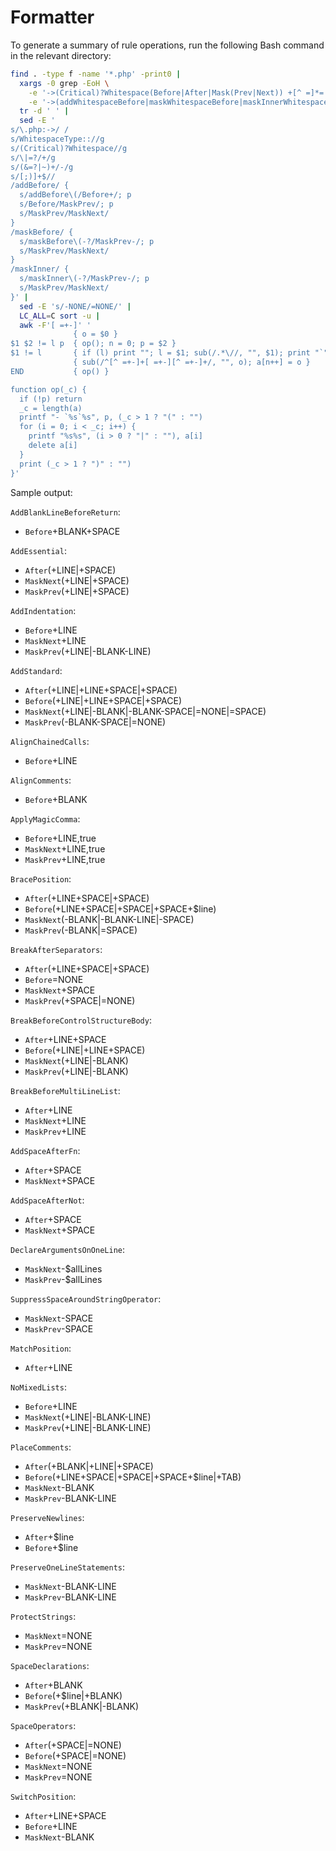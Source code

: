 # Formatter

To generate a summary of rule operations, run the following Bash command in the
relevant directory:

```bash
find . -type f -name '*.php' -print0 |
  xargs -0 grep -EoH \
    -e '->(Critical)?Whitespace(Before|After|Mask(Prev|Next)) +[^ =]*= +.*' \
    -e '->(addWhitespaceBefore|maskWhitespaceBefore|maskInnerWhitespace)\([^)]*\)' |
  tr -d ' ' |
  sed -E '
s/\.php:->/ /
s/WhitespaceType:://g
s/(Critical)?Whitespace//g
s/\|=?/+/g
s/(&=?|~)+/-/g
s/[;)]+$//
/addBefore/ {
  s/addBefore\(/Before+/; p
  s/Before/MaskPrev/; p
  s/MaskPrev/MaskNext/
}
/maskBefore/ {
  s/maskBefore\(-?/MaskPrev-/; p
  s/MaskPrev/MaskNext/
}
/maskInner/ {
  s/maskInner\(-?/MaskPrev-/; p
  s/MaskPrev/MaskNext/
}' |
  sed -E 's/-NONE/=NONE/' |
  LC_ALL=C sort -u |
  awk -F'[ =+-]' '
              { o = $0 }
$1 $2 != l p  { op(); n = 0; p = $2 }
$1 != l       { if (l) print ""; l = $1; sub(/.*\//, "", $1); print "`" $1 "`:" }
              { sub(/^[^ =+-]+[ =+-][^ =+-]+/, "", o); a[n++] = o }
END           { op() }

function op(_c) {
  if (!p) return
  _c = length(a)
  printf "- `%s`%s", p, (_c > 1 ? "(" : "")
  for (i = 0; i < _c; i++) {
    printf "%s%s", (i > 0 ? "|" : ""), a[i]
    delete a[i]
  }
  print (_c > 1 ? ")" : "")
}'
```

Sample output:

`AddBlankLineBeforeReturn`:
- `Before`+BLANK+SPACE

`AddEssential`:
- `After`(+LINE|+SPACE)
- `MaskNext`(+LINE|+SPACE)
- `MaskPrev`(+LINE|+SPACE)

`AddIndentation`:
- `Before`+LINE
- `MaskNext`+LINE
- `MaskPrev`(+LINE|-BLANK-LINE)

`AddStandard`:
- `After`(+LINE|+LINE+SPACE|+SPACE)
- `Before`(+LINE|+LINE+SPACE|+SPACE)
- `MaskNext`(+LINE|-BLANK|-BLANK-SPACE|=NONE|=SPACE)
- `MaskPrev`(-BLANK-SPACE|=NONE)

`AlignChainedCalls`:
- `Before`+LINE

`AlignComments`:
- `Before`+BLANK

`ApplyMagicComma`:
- `Before`+LINE,true
- `MaskNext`+LINE,true
- `MaskPrev`+LINE,true

`BracePosition`:
- `After`(+LINE+SPACE|+SPACE)
- `Before`(+LINE+SPACE|+SPACE|+SPACE+$line)
- `MaskNext`(-BLANK|-BLANK-LINE|-SPACE)
- `MaskPrev`(-BLANK|=SPACE)

`BreakAfterSeparators`:
- `After`(+LINE+SPACE|+SPACE)
- `Before`=NONE
- `MaskNext`+SPACE
- `MaskPrev`(+SPACE|=NONE)

`BreakBeforeControlStructureBody`:
- `After`+LINE+SPACE
- `Before`(+LINE|+LINE+SPACE)
- `MaskNext`(+LINE|-BLANK)
- `MaskPrev`(+LINE|-BLANK)

`BreakBeforeMultiLineList`:
- `After`+LINE
- `MaskNext`+LINE
- `MaskPrev`+LINE

`AddSpaceAfterFn`:
- `After`+SPACE
- `MaskNext`+SPACE

`AddSpaceAfterNot`:
- `After`+SPACE
- `MaskNext`+SPACE

`DeclareArgumentsOnOneLine`:
- `MaskNext`-$allLines
- `MaskPrev`-$allLines

`SuppressSpaceAroundStringOperator`:
- `MaskNext`-SPACE
- `MaskPrev`-SPACE

`MatchPosition`:
- `After`+LINE

`NoMixedLists`:
- `Before`+LINE
- `MaskNext`(+LINE|-BLANK-LINE)
- `MaskPrev`(+LINE|-BLANK-LINE)

`PlaceComments`:
- `After`(+BLANK|+LINE|+SPACE)
- `Before`(+LINE+SPACE|+SPACE|+SPACE+$line|+TAB)
- `MaskNext`-BLANK
- `MaskPrev`-BLANK-LINE

`PreserveNewlines`:
- `After`+$line
- `Before`+$line

`PreserveOneLineStatements`:
- `MaskNext`-BLANK-LINE
- `MaskPrev`-BLANK-LINE

`ProtectStrings`:
- `MaskNext`=NONE
- `MaskPrev`=NONE

`SpaceDeclarations`:
- `After`+BLANK
- `Before`(+$line|+BLANK)
- `MaskPrev`(+BLANK|-BLANK)

`SpaceOperators`:
- `After`(+SPACE|=NONE)
- `Before`(+SPACE|=NONE)
- `MaskNext`=NONE
- `MaskPrev`=NONE

`SwitchPosition`:
- `After`+LINE+SPACE
- `Before`+LINE
- `MaskNext`-BLANK

